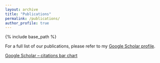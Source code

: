 ```yaml
---
layout: archive
title: "Publications"
permalink: /publications/
author_profile: true
---
```

{% include base_path %}

For a full list of our publications, please refer to my [Google Scholar profile](https://scholar.google.com.sg/citations?user=QUwym50AAAAJ&hl=en).


[Google Scholar – citations bar chart](https://scholar.google.com/citations?user=QUwym50AAAAJ&hl=en)

